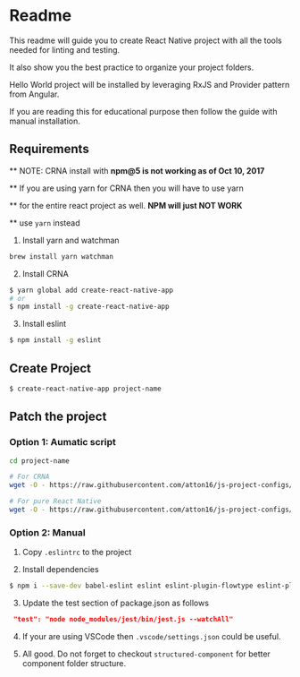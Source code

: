 # Readme
This readme will guide you to create React Native project with all the tools needed for linting and testing.

It also show you the best practice to organize your project folders.

Hello World project will be installed by leveraging RxJS and Provider pattern from Angular.

If you are reading this for educational purpose then follow the guide with manual installation.

## Requirements

** NOTE: CRNA install with **npm@5 is not working as of Oct 10, 2017**

** If you are using yarn for CRNA then you will have to use yarn

** for the entire react project as well. **NPM will just NOT WORK**

** use `yarn` instead

1. Install yarn and watchman
```bash
brew install yarn watchman
```

2. Install CRNA
```bash
$ yarn global add create-react-native-app
# or
$ npm install -g create-react-native-app
```

3. Install eslint
```bash
$ npm install -g eslint
```

## Create Project
```bash
$ create-react-native-app project-name
```


## Patch the project

### Option 1: Aumatic script
```bash
cd project-name

# For CRNA
wget -O - https://raw.githubusercontent.com/atton16/js-project-configs/master/react-native-with-expo-jest-flowtype/project-patcher-crna.sh | bash

# For pure React Native
wget -O - https://raw.githubusercontent.com/atton16/js-project-configs/master/react-native-with-expo-jest-flowtype/project-patcher-rn.sh | bash
```

### Option 2: Manual
1. Copy `.eslintrc` to the project

2. Install dependencies
```bash
$ npm i --save-dev babel-eslint eslint eslint-plugin-flowtype eslint-plugin-jest eslint-plugin-react eslint-plugin-react-native jest-cli
```

3. Update the test section of package.json as follows
```json
 "test": "node node_modules/jest/bin/jest.js --watchAll"
```

4. If your are using VSCode then `.vscode/settings.json` could be useful.

5. All good. Do not forget to checkout `structured-component` for better component folder structure.
